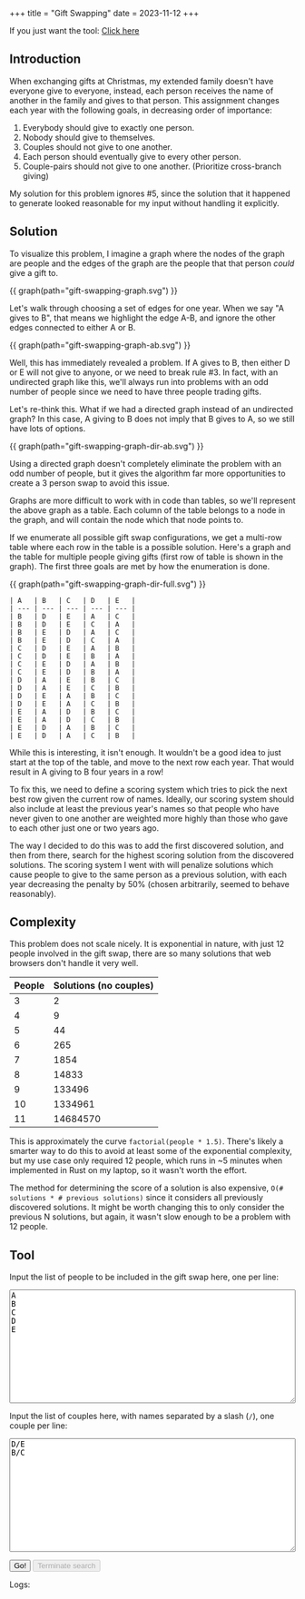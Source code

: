 +++
title = "Gift Swapping"
date = 2023-11-12
+++

If you just want the tool: [Click here](#tool)

## Introduction

When exchanging gifts at Christmas, my extended family doesn't have everyone give to everyone,
instead, each person receives the name of another in the family and gives to that person. This
assignment changes each year with the following goals, in decreasing order of importance:

1. Everybody should give to exactly one person.
2. Nobody should give to themselves.
3. Couples should not give to one another.
4. Each person should eventually give to every other person.
5. Couple-pairs should not give to one another. (Prioritize cross-branch giving)

My solution for this problem ignores #5, since the solution that it happened to generate
looked reasonable for my input without handling it explicitly.

## Solution

To visualize this problem, I imagine a graph where the nodes of the graph are people
and the edges of the graph are the people that that person _could_ give a gift to.

{{ graph(path="gift-swapping-graph.svg") }}

Let's walk through choosing a set of edges for one year. When we say
"A gives to B", that means we highlight the edge A-B, and ignore the other edges connected to either
A or B.

{{ graph(path="gift-swapping-graph-ab.svg") }}

Well, this has immediately revealed a problem. If A gives to B, then either D or E will not give
to anyone, or we need to break rule #3. In fact, with an undirected graph like this, we'll always
run into problems with an odd number of people since we need to have three people trading gifts.

Let's re-think this. What if we had a directed graph instead of an undirected graph? In this case,
A giving to B does not imply that B gives to A, so we still have lots of options.

{{ graph(path="gift-swapping-graph-dir-ab.svg") }}

Using a directed graph doesn't completely eliminate the problem with an odd number of people,
but it gives the algorithm far more opportunities to create a 3 person swap to avoid this issue.

Graphs are more difficult to work with in code than tables, so we'll represent the above graph
as a table. Each column of the table belongs to a node in the graph, and will contain the node
which that node points to.

If we enumerate all possible gift swap configurations, we get a multi-row table where each row
in the table is a possible solution. Here's a graph and the table for multiple people giving gifts
(first row of table is shown in the graph). The first three goals are met by how the enumeration
is done.

{{ graph(path="gift-swapping-graph-dir-full.svg") }}

```
| A   | B   | C   | D   | E   |
| --- | --- | --- | --- | --- |
| B   | D   | E   | A   | C   |
| B   | D   | E   | C   | A   |
| B   | E   | D   | A   | C   |
| B   | E   | D   | C   | A   |
| C   | D   | E   | A   | B   |
| C   | D   | E   | B   | A   |
| C   | E   | D   | A   | B   |
| C   | E   | D   | B   | A   |
| D   | A   | E   | B   | C   |
| D   | A   | E   | C   | B   |
| D   | E   | A   | B   | C   |
| D   | E   | A   | C   | B   |
| E   | A   | D   | B   | C   |
| E   | A   | D   | C   | B   |
| E   | D   | A   | B   | C   |
| E   | D   | A   | C   | B   |
```

While this is interesting, it isn't enough. It wouldn't be a good idea to just start at the top of
the table, and move to the next row each year. That would result in A giving to B four years in a row!

To fix this, we need to define a scoring system which tries to pick the next best row given the current
row of names. Ideally, our scoring system should also include at least the previous year's names so that
people who have never given to one another are weighted more highly than those who gave to each other just
one or two years ago.

The way I decided to do this was to add the first discovered solution, and then from there, search for
the highest scoring solution from the discovered solutions. The scoring system I went with will penalize
solutions which cause people to give to the same person as a previous solution, with each year decreasing
the penalty by 50% (chosen arbitrarily, seemed to behave reasonably).

## Complexity

This problem does not scale nicely. It is exponential in nature, with just 12 people involved in the gift
swap, there are so many solutions that web browsers don't handle it very well.

| People | Solutions (no couples) |
| ------ | ---------------------- |
| 3      | 2                      |
| 4      | 9                      |
| 5      | 44                     |
| 6      | 265                    |
| 7      | 1854                   |
| 8      | 14833                  |
| 9      | 133496                 |
| 10     | 1334961                |
| 11     | 14684570               |

This is approximately the curve `factorial(people * 1.5)`. There's likely a smarter way to do this to avoid
at least some of the exponential complexity, but my use case only required 12 people, which runs in ~5 minutes
when implemented in Rust on my laptop, so it wasn't worth the effort.

The method for determining the score of a solution is also expensive, `O(# solutions * # previous solutions)`
since it considers all previously discovered solutions. It might be worth changing this to only consider the
previous N solutions, but again, it wasn't slow enough to be a problem with 12 people.

## Tool

Input the list of people to be included in the gift swap here, one per line:

<textarea id="names">
A
B
C
D
E
</textarea>

Input the list of couples here, with names separated by a slash (`/`), one couple per line:

<textarea id="couples" placeholder="D/E">
D/E
B/C
</textarea>

<button id="go">Go!</button>
<button id="stop" disabled>Terminate search</button>

Logs:

<ul id="messages"></ul>

<div id="output"></div>

<style>
    textarea {
        width: 100%;
        height: 200px;
        resize: vertical;
    }
</style>

<script src="https://cdnjs.cloudflare.com/ajax/libs/viz.js/2.1.2/viz.js" integrity="sha512-vnRdmX8ZxbU+IhA2gLhZqXkX1neJISG10xy0iP0WauuClu3AIMknxyDjYHEpEhi8fTZPyOCWgqUCnEafDB/jVQ==" crossorigin="anonymous" referrerpolicy="no-referrer"></script>
<script src="https://cdnjs.cloudflare.com/ajax/libs/viz.js/2.1.2/full.render.js" integrity="sha512-1zKK2bG3QY2JaUPpfHZDUMe3dwBwFdCDwXQ01GrKSd+/l0hqPbF+aak66zYPUZtn+o2JYi1mjXAqy5mW04v3iA==" crossorigin="anonymous" referrerpolicy="no-referrer"></script>
<script src="/gift-swapping.js" type="module"></script>
